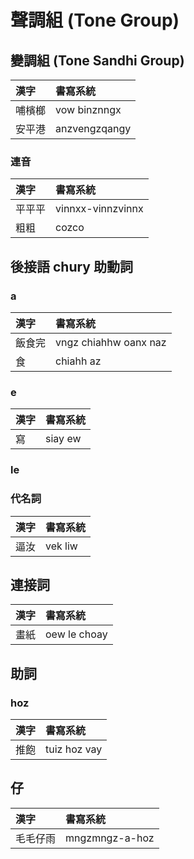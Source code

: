 # 聲調組 (Tone Group)

## 變調組 (Tone Sandhi Group)

| 漢字 | 書寫系統 |
| :--- | :--- |
| 哺檳榔 | vow binznngx |
| 安平港 | anzvengzqangy |

### 連音

| 漢字 | 書寫系統 |
| :--- | :--- |
| 平平平 | vinnxx-vinnzvinnx |
| 粗粗 | cozco |

## 後接語 chury 助動詞

### a

| 漢字 | 書寫系統 |
| :--- | :--- |
| 飯食完 | vngz chiahhw oanx naz |
| 食 | chiahh az |

### e

| 漢字 | 書寫系統 |
| :--- | :--- |
| 寫 | siay ew |

### le

### 代名詞

| 漢字 | 書寫系統 |
| :--- | :--- |
| 逼汝 | vek liw |

## 連接詞

| 漢字 | 書寫系統 |
| :--- | :--- |
| 畫紙 | oew le choay |

## 助詞

### hoz

| 漢字 | 書寫系統 |
| :--- | :--- |
| 推飽 | tuiz hoz vay |

## 仔

| 漢字 | 書寫系統 |
| :--- | :--- |
| 毛毛仔雨 | mngzmngz-a-hoz |

